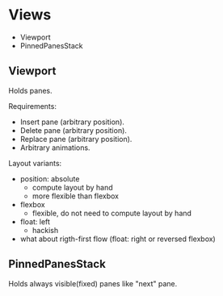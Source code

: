 # Views

 * Viewport
 * PinnedPanesStack

## Viewport

Holds panes.

Requirements:

  * Insert pane (arbitrary position).
  * Delete pane (arbitrary position).
  * Replace pane (arbitrary position).
  * Arbitrary animations.

Layout variants:

  * position: absolute
    * compute layout by hand
    * more flexible than flexbox
  * flexbox
    * flexible, do not need to compute layout by hand
  * float: left
    * hackish
  * what about rigth-first flow (float: right or reversed flexbox)

## PinnedPanesStack

Holds always visible(fixed) panes like "next" pane.
